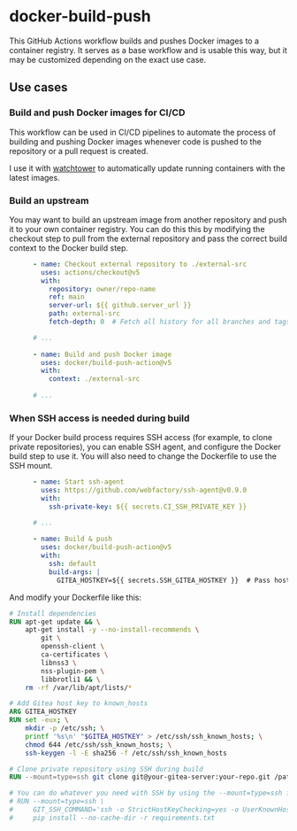 # docker-build-push

This GitHub Actions workflow builds and pushes Docker images to a container registry.
It serves as a base workflow and is usable this way, but it may be customized depending on the exact use case.

## Use cases

### Build and push Docker images for CI/CD

This workflow can be used in CI/CD pipelines to automate the process of building and pushing Docker images whenever code is pushed to the repository or a pull request is created.

I use it with [watchtower](https://github.com/containrrr/watchtower) to automatically update running containers with the latest images.

### Build an upstream

You may want to build an upstream image from another repository and push it to your own container registry.
You can do this this by modifying the checkout step to pull from the external repository and pass the correct build context to the Docker build step.

```yaml
      - name: Checkout external repository to ./external-src
        uses: actions/checkout@v5
        with:
          repository: owner/repo-name
          ref: main
          server-url: ${{ github.server_url }}
          path: external-src
          fetch-depth: 0  # Fetch all history for all branches and tags

      # ...
      
      - name: Build and push Docker image
        uses: docker/build-push-action@v5
        with:
          context: ./external-src
      
      # ...

```

### When SSH access is needed during build

If your Docker build process requires SSH access (for example, to clone private repositories), you can enable SSH agent, and configure the Docker build step to use it.
You will also need to change the Dockerfile to use the SSH mount.

```yaml
      - name: Start ssh-agent
        uses: https://github.com/webfactory/ssh-agent@v0.9.0
        with:
          ssh-private-key: ${{ secrets.CI_SSH_PRIVATE_KEY }}

      # ...
      
      - name: Build & push
        uses: docker/build-push-action@v5
        with:
          ssh: default
          build-args: |
            GITEA_HOSTKEY=${{ secrets.SSH_GITEA_HOSTKEY }}  # Pass host key as build-arg
```

And modify your Dockerfile like this:

```Dockerfile
# Install dependencies
RUN apt-get update && \
    apt-get install -y --no-install-recommends \
        git \
        openssh-client \
        ca-certificates \
        libnss3 \
        nss-plugin-pem \
        libbrotli1 && \
    rm -rf /var/lib/apt/lists/*

# Add Gitea host key to known_hosts
ARG GITEA_HOSTKEY
RUN set -eux; \
    mkdir -p /etc/ssh; \
    printf '%s\n' "$GITEA_HOSTKEY" > /etc/ssh/ssh_known_hosts; \
    chmod 644 /etc/ssh/ssh_known_hosts; \
    ssh-keygen -l -E sha256 -f /etc/ssh/ssh_known_hosts

# Clone private repository using SSH during build
RUN --mount=type=ssh git clone git@your-gitea-server:your-repo.git /path/to/destination

# You can do whatever you need with SSH by using the --mount=type=ssh flag
# RUN --mount=type=ssh \
#     GIT_SSH_COMMAND='ssh -o StrictHostKeyChecking=yes -o UserKnownHostsFile=/etc/ssh/ssh_known_hosts' \
#     pip install --no-cache-dir -r requirements.txt
```